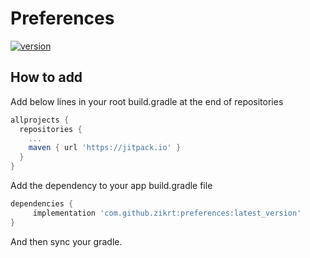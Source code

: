 # Preferences

[![version](https://badge.fury.io/gh/conventional-changelog%2Fstandard-version.svg)](https://badge.fury.io/gh/conventional-changelog%2Fstandard-version)


## How to add

Add below lines in your root build.gradle at the end of repositories

``` groovy
allprojects {
  repositories {
    ...
    maven { url 'https://jitpack.io' }
  }
}
```
Add the dependency to your app build.gradle file

``` groovy
dependencies {
     implementation 'com.github.zikrt:preferences:latest_version'
}
```

And then sync your gradle.

